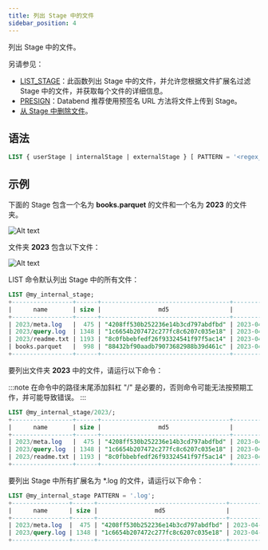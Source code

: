 ```yaml
---
title: 列出 Stage 中的文件
sidebar_position: 4
---
```


列出 Stage 中的文件。

另请参见：

- [LIST_STAGE](../../../20-sql-functions/17-table-functions/03-list-stage.md)：此函数列出 Stage 中的文件，并允许您根据文件扩展名过滤 Stage 中的文件，并获取每个文件的详细信息。
- [PRESIGN](presign.md)：Databend 推荐使用预签名 URL 方法将文件上传到 Stage。
- [从 Stage 中删除文件](05-ddl-remove-stage.md)。

## 语法

```sql
LIST { userStage | internalStage | externalStage } [ PATTERN = '<regex_pattern>' ]
```

## 示例

下面的 Stage 包含一个名为 **books.parquet** 的文件和一个名为 **2023** 的文件夹。

![Alt text](/img/sql/list-stage.png)

文件夹 **2023** 包含以下文件：

![Alt text](/img/sql/list-stage-2.png)

LIST 命令默认列出 Stage 中的所有文件：

```sql
LIST @my_internal_stage;
+-----------------+------+------------------------------------+-------------------------------+---------+
|      name       | size |                md5                 |         last_modified         | creator |
+-----------------+------+------------------------------------+-------------------------------+---------+
| 2023/meta.log   |  475 | "4208ff530b252236e14b3cd797abdfbd" | 2023-04-19 20:23:24.000 +0000 | NULL    |
| 2023/query.log  | 1348 | "1c6654b207472c277fc8c6207c035e18" | 2023-04-19 20:23:24.000 +0000 | NULL    |
| 2023/readme.txt | 1193 | "8c0fbbebfedf26f93324541f97f5ac14" | 2023-04-19 20:23:24.000 +0000 | NULL    |
| books.parquet   |  998 | "88432bf90aadb79073682988b39d461c" | 2023-04-19 20:08:42.000 +0000 | NULL    |
+-----------------+------+------------------------------------+-------------------------------+---------+
```

要列出文件夹 **2023** 中的文件，请运行以下命令：

:::note
在命令中的路径末尾添加斜杠 "/" 是必要的，否则命令可能无法按预期工作，并可能导致错误。
:::

```sql
LIST @my_internal_stage/2023/;
+-----------------+------+------------------------------------+-------------------------------+---------+
|      name       | size |                md5                 |         last_modified         | creator |
+-----------------+------+------------------------------------+-------------------------------+---------+
| 2023/meta.log   |  475 | "4208ff530b252236e14b3cd797abdfbd" | 2023-04-19 20:23:24.000 +0000 | NULL    |
| 2023/query.log  | 1348 | "1c6654b207472c277fc8c6207c035e18" | 2023-04-19 20:23:24.000 +0000 | NULL    |
| 2023/readme.txt | 1193 | "8c0fbbebfedf26f93324541f97f5ac14" | 2023-04-19 20:23:24.000 +0000 | NULL    |
+-----------------+------+------------------------------------+-------------------------------+---------+
```

要列出 Stage 中所有扩展名为 \*.log 的文件，请运行以下命令：

```sql
LIST @my_internal_stage PATTERN = '.log';
+----------------+------+------------------------------------+-------------------------------+---------+
|      name      | size |                md5                 |         last_modified         | creator |
+----------------+------+------------------------------------+-------------------------------+---------+
| 2023/meta.log  |  475 | "4208ff530b252236e14b3cd797abdfbd" | 2023-04-19 20:23:24.000 +0000 | NULL    |
| 2023/query.log | 1348 | "1c6654b207472c277fc8c6207c035e18" | 2023-04-19 20:23:24.000 +0000 | NULL    |
+----------------+------+------------------------------------+-------------------------------+---------+
```
